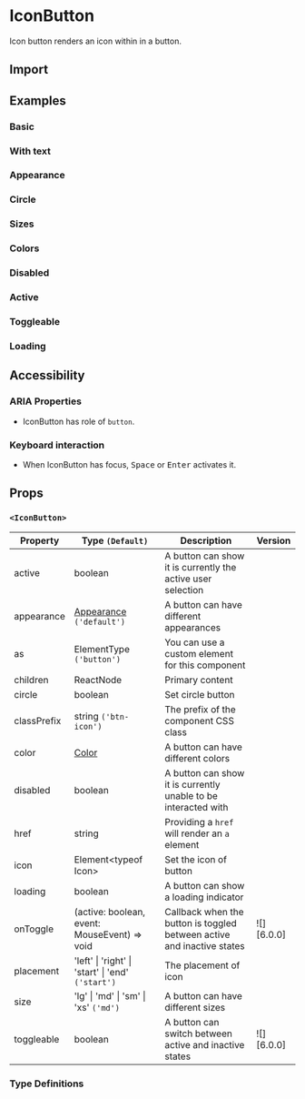 # IconButton

Icon button renders an icon within in a button.

## Import

<!--{include:<import-guide>}-->

## Examples

### Basic

<!--{include:`basic.md`}-->

### With text

<!--{include:`with-text.md`}-->

### Appearance

<!--{include:`appearance.md`}-->

### Circle

<!--{include:`circle.md`}-->

### Sizes

<!--{include:`size.md`}-->

### Colors

<!--{include:`color.md`}-->

### Disabled

<!--{include:`disabled.md`}-->

### Active

<!--{include:`active.md`}-->

### Toggleable

<!--{include:`toggleable.md`}-->

### Loading

<!--{include:`loading.md`}-->

## Accessibility

### ARIA Properties

- IconButton has role of `button`.

### Keyboard interaction

- When IconButton has focus, <kbd>Space</kbd> or <kbd>Enter</kbd> activates it.

## Props

### `<IconButton>`

| Property    | Type `(Default)`                                     | Description                                                            | Version    |
| ----------- | ---------------------------------------------------- | ---------------------------------------------------------------------- | ---------- |
| active      | boolean                                              | A button can show it is currently the active user selection            |            |
| appearance  | [Appearance](#code-ts-appearance-code) `('default')` | A button can have different appearances                                |            |
| as          | ElementType `('button')`                             | You can use a custom element for this component                        |            |
| children    | ReactNode                                            | Primary content                                                        |            |
| circle      | boolean                                              | Set circle button                                                      |            |
| classPrefix | string `('btn-icon')`                                | The prefix of the component CSS class                                  |            |
| color       | [Color](#code-ts-color-code)                         | A button can have different colors                                     |            |
| disabled    | boolean                                              | A button can show it is currently unable to be interacted with         |            |
| href        | string                                               | Providing a `href` will render an `a` element                          |            |
| icon        | Element&lt;typeof Icon&gt;                           | Set the icon of button                                                 |            |
| loading     | boolean                                              | A button can show a loading indicator                                  |            |
| onToggle    | (active: boolean, event: MouseEvent) => void         | Callback when the button is toggled between active and inactive states | ![][6.0.0] |
| placement   | 'left' \| 'right' \| 'start' \| 'end' `('start')`    | The placement of icon                                                  |            |
| size        | 'lg' \| 'md' \| 'sm' \| 'xs' `('md')`                | A button can have different sizes                                      |            |
| toggleable  | boolean                                              | A button can switch between active and inactive states                 | ![][6.0.0] |

### Type Definitions

<!--{include:(_common/types/appearance.md)}-->
<!--{include:(_common/types/color.md)}-->
